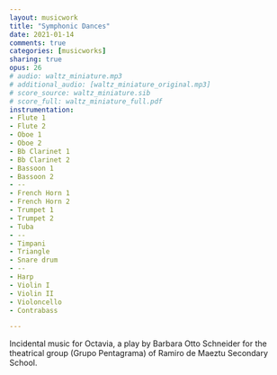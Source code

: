 ```yaml
---
layout: musicwork
title: "Symphonic Dances"
date: 2021-01-14
comments: true
categories: [musicworks]
sharing: true
opus: 26
# audio: waltz_miniature.mp3
# additional_audio: [waltz_miniature_original.mp3]
# score_source: waltz_miniature.sib
# score_full: waltz_miniature_full.pdf
instrumentation:
- Flute 1
- Flute 2
- Oboe 1
- Oboe 2
- Bb Clarinet 1
- Bb Clarinet 2
- Bassoon 1
- Bassoon 2
- --
- French Horn 1
- French Horn 2
- Trumpet 1
- Trumpet 2
- Tuba
- --
- Timpani
- Triangle
- Snare drum
- --
- Harp
- Violin I
- Violin II
- Violoncello
- Contrabass

---
```

Incidental music for Octavia, a play by Barbara Otto Schneider for the theatrical group (Grupo Pentagrama) of Ramiro de Maeztu Secondary School.
